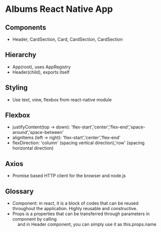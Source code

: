 # Albums React Native App

## Components
* Header, CardSection, Card, CardSection, CardSection

## Hierarchy
* App(root), uses AppRegistry
* Header(child), exports itself

## Styling
* Use text, view, flexbox from react-native module

## Flexbox
* justifyContent(top -> down): 'flex-start','center','flex-end','space-around','space-between'
* alignItems (left -> right): 'flex-start','center','flex-end'
* flexDirection:
'column' (spacing vertical direction),'row' (spacing horizontal direction)

## Axios
* Promise based HTTP client for the browser and node.js

## Glossary
* Component: in react, it is a block of codes that can be reused throughout the application. Highly reusable and constructive.
* Props is a properties that can be transferred through parameters in component by calling <Header name={VALUE}/> and in Header component, you can simply use it as this.props.name
